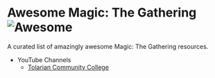# Awesome Magic: The Gathering ![Awesome](https://cdn.rawgit.com/sindresorhus/awesome/d7305f38d29fed78fa85652e3a63e154dd8e8829/media/badge.svg)
A curated list of amazingly awesome Magic: The Gathering resources.

* YouTube Channels
  * [Tolarian Community College](https://www.youtube.com/user/tolariancommunity)
